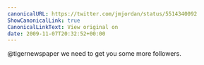 ```yaml
---
canonicalURL: https://twitter.com/jmjordan/status/5514340092
ShowCanonicalLink: true
CanonicalLinkText: View original on
date: 2009-11-07T20:32:52+00:00
---
```

@tigernewspaper we need to get you some more followers.